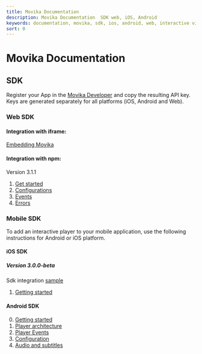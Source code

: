 ```yaml
---
title: Movika Documentation
description: Movika Documentation  SDK web, iOS, Android
keywords: documentation, movika, sdk, ios, android, web, interactive video
sort: 0
---
```


# Movika Documentation

## SDK

Register your App in the [Movika Developer](https://developer.movika.com) and copy the resulting API key. Keys are generated separately for all platforms (iOS, Android and Web).

### Web SDK

#### Integration with iframe:

[Embedding Movika](/sdk/web/iframe.md)

#### Integration with npm:

Version 3.1.1

1. [Get started](/sdk/web/get-started.md)
2. [Configurations](/sdk/web/configurations.md)
3. [Events](/sdk/web/events.md)
4. [Errors](/sdk/web/errors.md)

### Mobile SDK

To add an interactive player to your mobile application, use the following instructions
for Android or iOS platform.

#### iOS SDK

##### Version 3.0.0-beta

Sdk integration [sample](https://github.com/movika/movika-sdk-ios/tree/master/Example)

1. [Getting started](/sdk/ios/get-started.md)

#### Android SDK

0. [Getting started](/sdk/android/getting-started.md)
1. [Player architecture](/sdk/android/player-arch.md)
2. [Player Events](/sdk/android/player-events.md)
3. [Configuration](/sdk/android/config.md)
4. [Audio and subtitles](/sdk/android/audio-subtitles.md)

